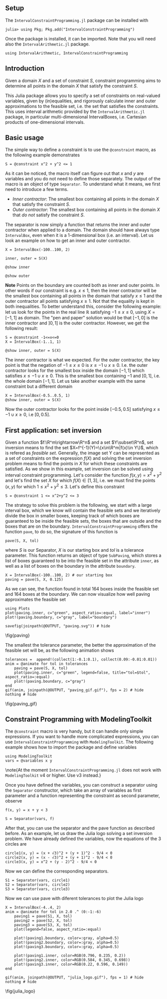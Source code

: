 <!--This file was generated, do not modify it.-->
## Setup

The `IntervalConstraintProgramming.jl` package can be installed with

```julia-repl
julia> using Pkg; Pkg.add("IntervalConstraintProgramming")
```

Once the package is installed, it can be imported. Note that you will need also the `IntervalArithmetic.jl` package.

```julia:ex1
using IntervalArithmetic, IntervalConstraintProgramming
```

## Introduction

Given a domain $X$ and a set of constraint $S$, constraint programming aims to determine
all points in the domain $X$ that satisfy the constraint $S$.

This Julia package allows you to specify a set of constraints on real-valued variables, given by (in)equalities, and rigorously calculate inner and outer approximations to the feasible set, i.e. the set that satisfies the constraints.
This uses interval arithmetic provided by the `IntervalArithmetic.jl` package, in particular multi-dimensional IntervalBoxes, i.e. Cartesian products of one-dimensional intervals.

## Basic usage

The simple way to define a constraint is to use the `@constraint` macro, as the following example demonstrates

```julia:ex2
S = @constraint x^2 + y^2 <= 1
```

As it can be noticed, the macro itself can figure out that $x$ and $y$ are variables and you do not need to define those separately.
The output of the macro is an object of type `Separator`.
To understand what it means, we first need to introduce a few terms.
- *Inner contractor*: The smallest box containing all points in the domain $X$ that satisfy the constraint $S$.
- *Outer contractor*: The smallest box containing all points in the domain $X$ that *do not* satisfy the constraint $S$.

The separator is now simply a function that returns the inner and outer contractor when applied to a domain. The domain should have always type `IntervalBox`, even when it is a 1-dimensional box (i.e. an interval).
Let us look an example on how to get an inner and outer contractor.

```julia:ex3
X = IntervalBox(-100..100, 2)

inner, outer = S(X)

@show inner

@show outer
```

**Note** Points on the boundary are counted both as inner and outer points. In other words if our constraint is e.g. $x\leq1$, then the inner contractor will be the smallest box
containing all points in the domain that satisfy $x\leq 1$ and the outer contractor all points satisfying $x\geq1$. Not that the equality is kept in both inequalities.
To better understand this, consider the following example: let us look for the points in the real line $\mathbb{R}$ satisfying $-1\leq x\leq0$, using $X=[-1,1]$ as domain. The "pen and paper" solution
would be that $[-1,0]$ is the inner contractor and $]0,1]$ is the outer contractor. However, we get the following result:

```julia:ex4
S = @constraint -1<=x<=0
X = IntervalBox(-1..1, 1)

@show inner, outer = S(X)
```

The inner contractor is what we expected. For the outer contractor, the key point is that the negation of $-1\leq x\leq 0$ is $x\leq-1 \cup x\geq 0$. I.e. the outer contractor looks
for the smallest box inside the domain $[-1,1]$ which satisfies $x\leq-1 \cup x\geq 0$. This is the smallest box containing $-1$ and $[0, 1]$, i.e. the whole domain $[-1, 1]$.
Let us take another example with the same constraint but a different domain

```julia:ex5
X = IntervalBox(-0.5..0.5, 1)
@show inner, outer = S(X)
```

Now the outer contractor looks for the point inside $[-0.5, 0.5]$ satisfying $x\leq-1 \cup x\geq 0$, i.e $[0, 0.5]$.

## First application: set inversion

Given a function $f:\R^m\rightarrow\R^n$ and a set $Y\subset\R^n$, set inversion means to find the set $X=f^{-1}(Y)=\{x\in\R^m|f(x)\in Y\}$, which is refered as *feasible set*. Generally, the
image set Y can be represented as a set of constraints on the expression $f(X)$ and solving the set inversion problem means to find the points in $X$ for
which these constraints are satisfied. As we show in this example, set inversion can be solved using interval constraint programming.
Let's consider the function $f(x, y) = x^2+y^2$ and let's find the set $X$ for which $f(X)\in[1, 3]$, i.e. we must find the points $(x, y)$ for which $1\leq x^2+y^2\leq 3$.
Let's define this constraint

```julia:ex6
S = @constraint 1 <= x^2+y^2 <= 3
```

The strategy to solve this problem is the following, we start with a large interval box, which we know will contain the feasible sets and we iteratively divide the box in smaller boxes,
keeping track of which boxes are guaranteed to be inside the feasible sets, the boxes that are outside and the boxes that are on the boundary.
`IntervalConstraintProgramming` offers the function `pave`, to do so, the signature of this function is
```
pave(S, X, tol)
```
where $S$ is our Separator, $X$ is our starting box and $tol$ is a tolerance parameter. This function returns an object of type `SubPaving`, which stores  a list of boxes guaranteed
to be into the feasible set in the attribute `inner`, as well as a list of boxes on the boundary in the attribute `boundary`.

```julia:ex7
X = IntervalBox(-100..100, 2) # our starting box
paving = pave(S, X, 0.125)
```

As we can see, the function found in total 164 boxes inside the feasible set and 164 boxes at the boundary. We can now visualize how well
paving approximates the feasible set

```julia:ex8
using Plots
plot(paving.inner, c="green", aspect_ratio=:equal, label="inner")
plot!(paving.boundary, c="gray", label="boundary")

savefig(joinpath(@OUTPUT, "paving.svg")) # hide
```

\fig{paving}

The smallest the tolerance parameter, the better the approximation of the feasible set will be, as the following animation shows

```julia:ex9
tolerances =  append!(collect(1:-0.1:0.1), collect(0.09:-0.01:0.01))
anim = @animate for tol in tolerances
    paving = pave(S, X, tol)
    plot(paving.inner, c="green", legend=false, title="tol=$tol", aspect_ratio=:equal)
    plot!(paving.boundary, c="gray")
end
gif(anim, joinpath(@OUTPUT, "paving_gif.gif"), fps = 2) # hide
nothing # hide
```

\fig{paving_gif}

## Constraint Programming with ModelingToolkit

The `@constraint` macro is very handy, but it can handle only simple expressions. If you want
to handle more complicated expressions, you can use `IntervalConstraintProgramming` with `ModelingToolkit`.
The following example shows how to import the package and define variables

```julia:ex10
using ModelingToolkit
vars = @variables x y
```

\note{At the moment `IntervalConstraintProgramming.jl` does not work with `ModelingToolkit` v4 or higher. Use v3 instead.}

Once you have defined the variables, you can construct a separator using the `Separator` constructor, which take an array of variables
as first parameter and a function representing the constraint as second parameter, observe

```julia:ex11
f(x, y) = x + y < 3

S = Separator(vars, f)
```

After that, you can use the separator and the pave function as described before. As an example, let us draw the Julia logo solving a set inversion problem.
We have already defined the variables, now the equations of the 3 circles are

```julia:ex12
circle1(x, y) = (x + √3)^2 + (y + 1)^2 - 9/4 < 0
circle2(x, y) = (x - √3)^2 + (y + 1)^2 - 9/4 < 0
circle3(x, y) = x^2 + (y - 2)^2 - 9/4 < 0
```

Now we can define the corresponding separators.

```julia:ex13
S1 = Separator(vars, circle1)
S2 = Separator(vars, circle2)
S3 = Separator(vars, circle3)
```

Now we can use pave with diferent tolerances to plot the Julia logo

```julia:ex14
X = IntervalBox(-4..4, 2)
anim = @animate for tol in 2.0 .^ (0:-1:-6)
    paving1 = pave(S1, X, tol)
    paving2 = pave(S2, X, tol)
    paving3 = pave(S3, X, tol)
    plot(legend=false, aspect_ratio=:equal)

    plot!(paving1.boundary, color=:gray, alpha=0.5)
    plot!(paving2.boundary, color=:gray, alpha=0.5)
    plot!(paving3.boundary, color=:gray, alpha=0.5)

    plot!(paving1.inner, color=RGB(0.796, 0.235, 0.2))
    plot!(paving2.inner, color=RGB(0.584, 0.345, 0.698))
    plot!(paving3.inner, color=RGB(0.22, 0.596, 0.149))
end

gif(anim, joinpath(@OUTPUT, "julia_logo.gif"), fps = 1) # hide
nothing # hide
```

\fig{julia_logo}

